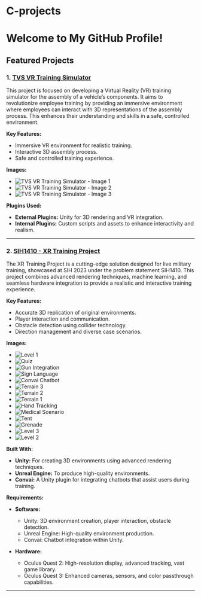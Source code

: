 # C-projects

# Welcome to My GitHub Profile!

## Featured Projects

### 1. [TVS VR Training Simulator](https://github.com/HariniV2907/TVS)

This project is focused on developing a Virtual Reality (VR) training simulator for the assembly of a vehicle’s components. It aims to revolutionize employee training by providing an immersive environment where employees can interact with 3D representations of the assembly process. This enhances their understanding and skills in a safe, controlled environment.

**Key Features:**
- Immersive VR environment for realistic training.
- Interactive 3D assembly process.
- Safe and controlled training experience.

**Images:**
- ![TVS VR Training Simulator - Image 1](TVS1.png)
- ![TVS VR Training Simulator - Image 2](TVS2.png)
- ![TVS VR Training Simulator - Image 3](TVS3.png)

**Plugins Used:**
- **External Plugins:** Unity for 3D rendering and VR integration.
- **Internal Plugins:** Custom scripts and assets to enhance interactivity and realism.

---

### 2. [SIH1410 - XR Training Project](https://github.com/QuartVR/SIH1410)

The XR Training Project is a cutting-edge solution designed for live military training, showcased at SIH 2023 under the problem statement SIH1410. This project combines advanced rendering techniques, machine learning, and seamless hardware integration to provide a realistic and interactive training experience.

**Key Features:**
- Accurate 3D replication of original environments.
- Player interaction and communication.
- Obstacle detection using collider technology.
- Direction management and diverse case scenarios.

**Images:**
- ![Level 1](level1.png)
- ![Quiz](quiz.png)
- ![Gun Integration](gun_integration.png)
- ![Sign Language](sign_langage.png)
- ![Convai Chatbot](convai_chatbot.png)
- ![Terrain 3](terrain3.png)
- ![Terrain 2](terrain2.png)
- ![Terrain 1](terrain1.png)
- ![Hand Tracking](hand_tracking.png)
- ![Medical Scenario](medical.png)
- ![Tent](tent.png)
- ![Grenade](grenade.png)
- ![Level 3](level3.png)
- ![Level 2](level2.png)

**Built With:**
- **Unity:** For creating 3D environments using advanced rendering techniques.
- **Unreal Engine:** To produce high-quality environments.
- **Convai:** A Unity plugin for integrating chatbots that assist users during training.

**Requirements:**
- **Software:**
  - Unity: 3D environment creation, player interaction, obstacle detection.
  - Unreal Engine: High-quality environment production.
  - Convai: Chatbot integration within Unity.

- **Hardware:**
  - Oculus Quest 2: High-resolution display, advanced tracking, vast game library.
  - Oculus Quest 3: Enhanced cameras, sensors, and color passthrough capabilities.

---

